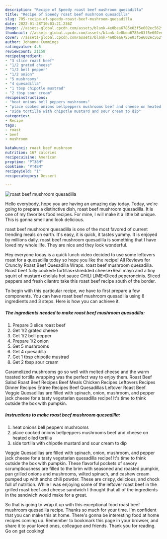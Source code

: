 ```yaml
---
description: "Recipe of Speedy roast beef mushroom quesadilla"
title: "Recipe of Speedy roast beef mushroom quesadilla"
slug: 705-recipe-of-speedy-roast-beef-mushroom-quesadilla
date: 2022-01-28T10:03:21.236Z
image: //assets-global.cpcdn.com/assets/blank-4e0bea6785e03f5e602ec562f230caae08da540cada707380b4fe1bbebba43da.png
thumbnail: //assets-global.cpcdn.com/assets/blank-4e0bea6785e03f5e602ec562f230caae08da540cada707380b4fe1bbebba43da.png
cover: //assets-global.cpcdn.com/assets/blank-4e0bea6785e03f5e602ec562f230caae08da540cada707380b4fe1bbebba43da.png
author: Johanna Cummings
ratingvalue: 4.8
reviewcount: 21158
recipeingredient:
- "3 slice roast beef"
- "1/2 grated cheese"
- "1/2 bell pepper"
- "1/2 onion"
- "5 mushrooms"
- "4 quesadilla"
- "1 tbsp chipotle mustrad"
- "2 tbsp sour cream"
recipeinstructions:
- "heat onions bell peppers mushrooms"
- "place cooked onions bellpeppers mushrooms beef and cheese on heated oiled tortilla"
- "side tortilla with chipotle mustard and sour cream to dip"
categories:
- Recipe
tags:
- roast
- beef
- mushroom

katakunci: roast beef mushroom 
nutrition: 167 calories
recipecuisine: American
preptime: "PT38M"
cooktime: "PT48M"
recipeyield: "1"
recipecategory: Dessert

---
```



![roast beef mushroom quesadilla](//assets-global.cpcdn.com/assets/blank-4e0bea6785e03f5e602ec562f230caae08da540cada707380b4fe1bbebba43da.png)

Hello everybody, hope you are having an amazing day today. Today, we're going to prepare a distinctive dish, roast beef mushroom quesadilla. It is one of my favorites food recipes. For mine, I will make it a little bit unique. This is gonna smell and look delicious.

roast beef mushroom quesadilla is one of the most favored of current trending meals on earth. It's easy, it is quick, it tastes yummy. It is enjoyed by millions daily. roast beef mushroom quesadilla is something that I have loved my whole life. They are nice and they look wonderful.

Hey everyone today is a quick lunch video decided to use some leftovers roast for a quesadilla today so hope you like the recipe! All Reviews for Crunchy Roast Beef Quesadilla Wraps. roast beef mushroom quesadilla. Roast beef fully cooked•Tortillas•shredded cheese•Real mayo and a tiny squirt of mustard•cholula hot sauce CHILI LIME•Diced peperoncinis. Sliced peppers and fresh cilantro take this roast beef recipe south of the border.


To begin with this particular recipe, we have to first prepare a few components. You can have roast beef mushroom quesadilla using 8 ingredients and 3 steps. Here is how you can achieve it.

<!--inarticleads1-->

##### The ingredients needed to make roast beef mushroom quesadilla:

1. Prepare 3 slice roast beef
1. Get 1/2 grated cheese
1. Get 1/2 bell pepper
1. Prepare 1/2 onion
1. Get 5 mushrooms
1. Get 4 quesadilla
1. Get 1 tbsp chipotle mustrad
1. Get 2 tbsp sour cream


Caramelized mushrooms go so well with melted cheese and the warm toasted tortilla wrapping was the perfect way to enjoy them. Roast Beef Salad Roast Beef Recipes Beef Meals Chicken Recipes Leftovers Recipes Dinner Recipes Entree Recipes Beef Quesadillas Leftover Roast Beef. Veggie Quesadillas are filled with spinach, onion, mushroom, and pepper jack cheese for a tasty vegetarian quesadilla recipe! It&#39;s time to think outside the box with pumpkin. 

<!--inarticleads2-->

##### Instructions to make roast beef mushroom quesadilla:

1. heat onions bell peppers mushrooms
1. place cooked onions bellpeppers mushrooms beef and cheese on heated oiled tortilla
1. side tortilla with chipotle mustard and sour cream to dip


Veggie Quesadillas are filled with spinach, onion, mushroom, and pepper jack cheese for a tasty vegetarian quesadilla recipe! It&#39;s time to think outside the box with pumpkin. These flavorful pockets of savory scrumptiousness are filled to the brim with seasoned and roasted pumpkin, pan grilled onions and mushrooms, wilted spinach, and cashew cream pumped up with ancho chili powder. These are crispy, delicious, and chock full of nutrition. While I was enjoying some of the leftover roast beef in the grilled roast beef and cheese sandwich I thought that all of the ingredients in the sandwich would make for a great. 

So that is going to wrap it up with this exceptional food roast beef mushroom quesadilla recipe. Thanks so much for your time. I'm confident that you can make this at home. There's gonna be interesting food at home recipes coming up. Remember to bookmark this page in your browser, and share it to your loved ones, colleague and friends. Thank you for reading. Go on get cooking!

